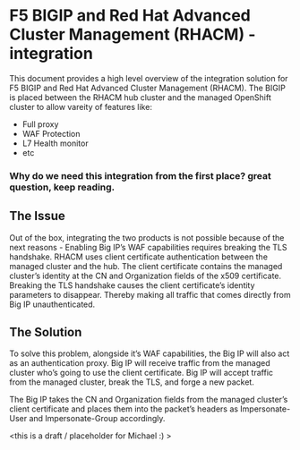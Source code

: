 # F5 BIGIP and Red Hat Advanced Cluster Management (RHACM) - integration 
This document provides a high level overview of the integration solution for F5 BIGIP and Red Hat Advanced Cluster Management (RHACM).
The BIGIP is placed between the RHACM hub cluster and the managed OpenShift cluster to allow vareity of features like:
- Full proxy
- WAF Protection
- L7 Health monitor
- etc

### Why do we need this integration from the first place? great question, keep reading.



## The Issue

Out of the box, integrating the two products is not possible because of the next reasons -
Enabling Big IP’s WAF capabilities requires breaking the TLS handshake.
RHACM uses client certificate authentication between the managed cluster and the hub. The client certificate contains the managed cluster’s identity at the CN and Organization fields of the x509 certificate. Breaking the TLS handshake causes the client certificate’s identity parameters to disappear. Thereby making all traffic that comes directly from Big IP unauthenticated.


## The Solution

To solve this problem, alongside it’s WAF capabilities, the Big IP will also act as an authentication proxy. Big IP will receive traffic from the managed cluster who’s going to use the client certificate. Big IP will accept traffic from the managed cluster, break the TLS, and forge a new packet.

The Big IP takes the CN and Organization fields from the managed cluster’s client certificate and places them into the packet’s headers as Impersonate-User and Impersonate-Group accordingly.

<this is a draft / placeholder for Michael :) >
